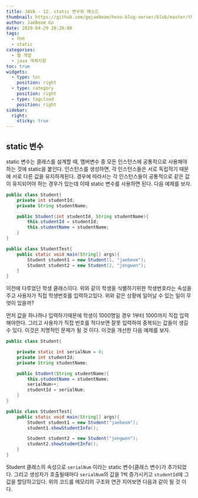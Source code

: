 ```yaml
---
title: JAVA - 12. static 변수와 메소드
thumbnail: https://github.com/gojaebeom/hexo-blog-server/blob/master/themes/icarus/source/images/%EC%9E%90%EB%B0%94/java-thumbnail.jpg?raw=true
author: JaeBeom Go
date: 2020-04-29 20:20:00
tags:
  - 자바
  - static
categories:
  - 웹 개발
  - java 객체지향
toc: true
widgets:
  - type: toc
    position: right
  - type: category
    position: right
  - type: tagcloud
    position: right
sidebar:
  right:
    sticky: true
---
```


## static 변수
static 변수는 클래스를 설계할 때, 멤버변수 중 모든 인스턴스에 공통적으로 사용해야하는 것에 static을 붙인다. 인스턴스를 생성하면, 각 인스턴스들은 서로 독립적기 때문에 서로 다른 값을 유지하게된다. 경우에 따라서는 각 인스턴스들이 공통적으로 같은 값이 유지되어야 하는 경우가 있는데 이때 static 변수를 사용하면 된다. 다음 예제를 보자.

```java
public class Student{
    private int studentId;
    private String studentName;

    public Student(int studentId, String studentName){
        this.studentId = studentId;
        this.studentName = studentName;
    }
}

public class StudentTest{
    public static void main(String[] args){
        Student student1 = new Student(1, "jaebeom");
        Student student2 = new Student(2, "jongwon");
    }
}
```
이전에 다루었던 학생 클래스이다. 위와 같이 학생을 식별하기위한 학생번호라는 속성을 주고 사용자가 직접 학생번호를 입력하고있다. 위와 같은 상황에 일어날 수 있는 일이 무엇이 있을까?

먼저 값을 하나하나 입력하기때문에 학생이 1000명일 경우 1부터 1000까지 직접 입력해야한다. 그리고 사용자가 직접 번호를 적다보면 잘못 입력하여 중복되는 값들이 생길 수 있다. 이것은 치명적인 문제가 될 것 이다. 이것을 개선한 다음 예제를 보자.

```java
public class Student{

    private static int serialNum = 0;
    private int studentId;
    private String studentName;

    public Student(String studentName){
        this.studentName = studentName;
        serialNum++;
        studentId = serialNum;
    }
}

public class StudentTest{
    public static void main(String[] args){
        Student student1 = new Student("jaebeom");
        student1.showStudentInfo();

        Student student2 = new Student("jongwon");
        student2.showStudentInfo();
    }
}
```
Student 클래스의 속성으로 `serialNum` 이라는 static 변수(클래스 변수)가 추가되었다. 그리고 생성자가 호출될때마다 `serialNum`의 값을 1씩 증가시키고 `studentId`에 그 값을 할당하고있다. 위의 코드를 메모리의 구조와 연관 지어보면 다음과 같이 될 것 이다.